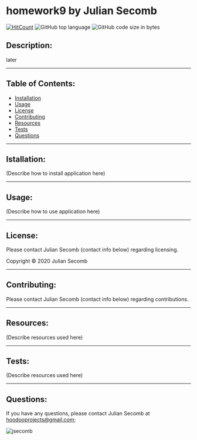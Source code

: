 # homework9 by Julian Secomb 

[![HitCount](http://hits.dwyl.com/{jsecomb}/{homework9}.svg)](http://hits.dwyl.com/{jsecomb}/{homework9})
![GitHub top language](https://img.shields.io/github/languages/top/jsecomb/homework9?style=flat-square)
![GitHub code size in bytes](https://img.shields.io/github/languages/code-size/jsecomb/homework9?style=flat-square)

## Description: 

later

---

## Table of Contents:
* [Installation](#installation)
* [Usage](#usage)
* [License](#license)
* [Contributing](#contributing)
* [Resources](#resources)
* [Tests](#tests)
* [Questions](#questions)

---

## Istallation: 

(Describe how to install application here)

---

## Usage: 

(Describe how to use application here)

---

## License: 

Please contact Julian Secomb (contact info below) regarding licensing.

Copyright © 2020 Julian Secomb

---

## Contributing:

Please contact Julian Secomb (contact info below) regarding contributions.

---

## Resources:

(Describe resources used here)

---

## Tests:

(Describe resources used here)

---

## Questions:

If you have any questions, please contact Julian Secomb at hoodooprojects@gmail.com;

<img src="https://avatars3.githubusercontent.com/u/59972103?v=4" alt="jsecomb"/>